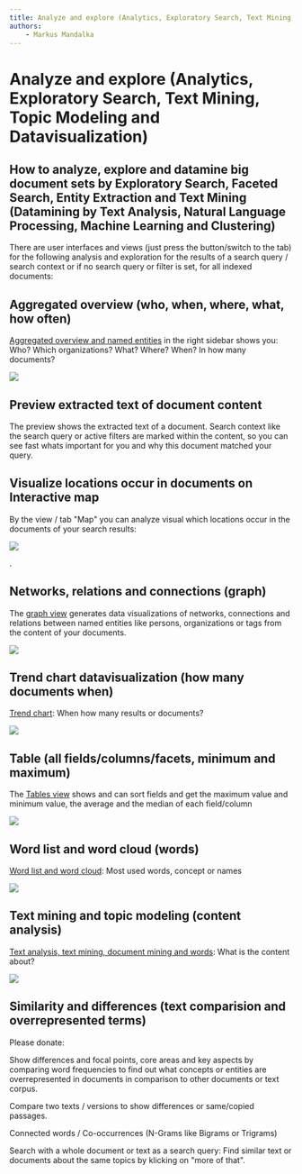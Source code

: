 ```yaml
---
title: Analyze and explore (Analytics, Exploratory Search, Text Mining, Topic Modeling and Datavisualization)
authors:
    - Markus Mandalka
---
```


# Analyze and explore (Analytics, Exploratory Search, Text Mining, Topic Modeling and Datavisualization)


## How to analyze, explore and datamine big document sets by Exploratory Search, Faceted Search, Entity Extraction and Text Mining (Datamining by Text Analysis, Natural Language Processing, Machine Learning and Clustering)



There are user interfaces and views (just press the button/switch to the tab) for the following analysis and exploration for the results of a search query / search context or if no search query or filter is set, for all indexed documents:

## Aggregated overview (who, when, where, what, how often)


[Aggregated overview and named entities](../search#faceted_search) in the right sidebar shows you: Who? Which organizations? What? Where? When? In how many documents?

![](../../screenshots/faceted_search.png)

## Preview extracted text of document content


The preview shows the extracted text of a document. Search context like the search query or active filters are marked within the content, so you can see fast whats important for you and why this document matched your query.

## Visualize locations occur in documents on Interactive map


By the view / tab "Map" you can analyze visual which locations occur in the documents of your search results:


[![](../../screenshots/map.png)](map)


.

## Networks, relations and connections (graph)


The [graph view](graph) generates data visualizations of networks, connections and relations between named entities like persons, organizations or tags from the content of your documents.

![](../../screenshots/graph.png)

## Trend chart datavisualization (how many documents when)


[Trend chart](../analyze/trend): When how many results or documents?

![](../../screenshots/trend.png)

## Table (all fields/columns/facets, minimum and maximum)


The [Tables view](../search/table) shows and can sort fields and get the maximum value and minimum value, the average and the median of each field/column


![](../../screenshots/table.gif)

## Word list and word cloud (words)


[Word list and word cloud](words): Most used words, concept or names


[![](../../screenshots/wordcloud.png)](words)

## Text mining and topic modeling (content analysis)


[Text analysis, text mining, document mining and words](textmining): What is the content about?


[![](../../screenshots/WordTree.jpg)](textmining)

## Similarity and differences (text comparision and overrepresented terms)



Please donate:


Show differences and focal points, core areas and key aspects by comparing word frequencies to find out what concepts or entities are overrepresented in documents in comparison to other documents or text corpus.

Compare two texts / versions to show differences or same/copied passages.

Connected words / Co-occurrences (N-Grams like Bigrams or Trigrams)

Search with a whole document or text as a search query:
Find similar text or documents about the same topics by klicking on "more of that".
